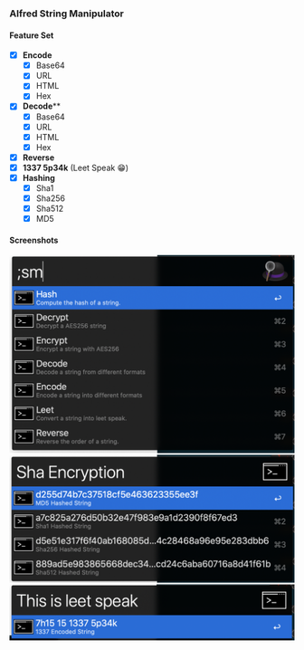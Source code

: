 ### Alfred String Manipulator

#### Feature Set

- [x] **Encode**
  - [x] Base64
  - [x] URL
  - [x] HTML
  - [x] Hex
- [x] **Decode****
  - [x] Base64
  - [x] URL
  - [x] HTML
  - [x] Hex
- [x] **Reverse**
- [x] **1337 5p34k** (Leet Speak 😁)
- [x] **Hashing**
  - [x] Sha1
  - [x] Sha256
  - [x] Sha512
  - [x] MD5

#### Screenshots

<img src="images/image-20200112234227067.png" alt="image-20200112234227067" style="zoom:50%;" />

<img src="images/image-20200112234341999.png" alt="image-20200112234341999" style="zoom:50%;" />

<img src="images/image-20200112234408869.png" alt="image-20200112234408869" style="zoom:50%;" />